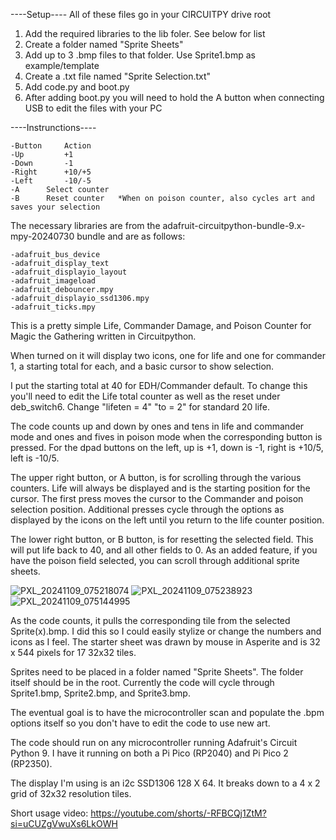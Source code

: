 ----Setup----
All of these files go in your CIRCUITPY drive root
1. Add the required libraries to the lib foler. See below for list
2. Create a folder named "Sprite Sheets"
3. Add up to 3 .bmp files to that folder. Use Sprite1.bmp as example/template
4. Create a .txt file named "Sprite Selection.txt"
5. Add code.py and boot.py
6. After adding boot.py you will need to hold the A button when connecting USB to edit the files with your PC

----Instrunctions----

	-Button		Action
 	-Up 		+1
 	-Down 		-1
  	-Right 		+10/+5
   	-Left 		-10/-5
    -A 		Select counter
    -B 		Reset counter 	*When on poison counter, also cycles art and saves your selection

The necessary libraries are from the adafruit-circuitpython-bundle-9.x-mpy-20240730 bundle and are as follows:

	-adafruit_bus_device
 	-adafruit_display_text
	-adafruit_displayio_layout
	-adafruit_imageload
	-adafruit_debouncer.mpy
	-adafruit_displayio_ssd1306.mpy
	-adafruit_ticks.mpy

This is a pretty simple Life, Commander Damage, and Poison Counter for Magic the Gathering written in Circuitpython.

When turned on it will display two icons, one for life and one for commander 1, a starting total for each, and a basic cursor to show selection.

I put the starting total at 40 for EDH/Commander default. To change this you'll need to edit the Life total counter as well as the reset under deb_switch6. Change "lifeten = 4" "to = 2" for standard 20 life.

The code counts up and down by ones and tens in life and commander mode and ones and fives in poison mode when the corresponding button is pressed. For the dpad buttons on the left, up is +1, down is -1, right is +10/5, left is -10/5.

The upper right button, or A button, is for scrolling through the various counters. Life will always be displayed and is the starting position for the cursor. The first press moves the cursor to the Commander and poison selection position. Additional presses cycle through the options as displayed by the icons on the left until you return to the life counter position. 

The lower right button, or B button, is for resetting the selected field. This will put life back to 40, and all other fields to 0. As an added feature, if you have the poison field selected, you can scroll through additional sprite sheets. 

![PXL_20241109_075218074](https://github.com/user-attachments/assets/3d458073-2643-490d-8104-15a901abe026)
![PXL_20241109_075238923](https://github.com/user-attachments/assets/f93ba74c-57a1-4d9a-bb2d-b4d3a700b145)
![PXL_20241109_075144995](https://github.com/user-attachments/assets/b7e1b326-8456-4908-a650-7942d18fa2a7)

As the code counts, it pulls the corresponding tile from the selected Sprite(x).bmp.
I did this so I could easily stylize or change the numbers and icons as I feel. 
The starter sheet was drawn by mouse in Asperite and is 32 x 544 pixels for 17 32x32 tiles.

Sprites need to be placed in a folder named "Sprite Sheets". The folder itself should be in the root.
Currently the code will cycle through Sprite1.bmp, Sprite2.bmp, and Sprite3.bmp. 

The eventual goal is to have the microcontroller scan and populate the .bpm options itself so you don't have to edit the code to use new art.

The code should run on any microcontroller running Adafruit's Circuit Python 9. I have it running on both a Pi Pico (RP2040) and Pi Pico 2 (RP2350). 

The display I'm using is an i2c SSD1306 128 X 64. It breaks down to a 4 x 2 grid of 32x32 resolution tiles. 



Short usage video: https://youtube.com/shorts/-RFBCQj1ZtM?si=uCUZgVwuXs6LkOWH
